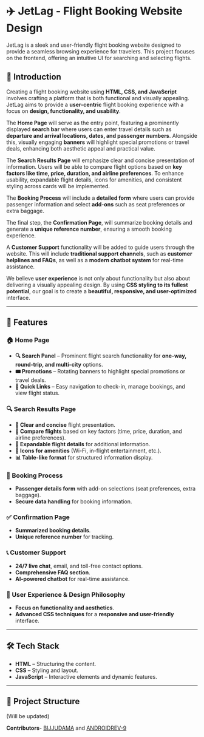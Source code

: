 # ✈️ JetLag - Flight Booking Website Design

JetLag is a sleek and user-friendly flight booking website designed to provide a seamless browsing experience for travelers. This project focuses on the frontend, offering an intuitive UI for searching and selecting flights.

## 📝 Introduction

Creating a flight booking website using **HTML, CSS, and JavaScript** involves crafting a platform that is both functional and visually appealing. JetLag aims to provide a **user-centric** flight booking experience with a focus on **design, functionality, and usability**.

The **Home Page** will serve as the entry point, featuring a prominently displayed **search bar** where users can enter travel details such as **departure and arrival locations, dates, and passenger numbers**. Alongside this, visually engaging **banners** will highlight special promotions or travel deals, enhancing both aesthetic appeal and practical value.

The **Search Results Page** will emphasize clear and concise presentation of information. Users will be able to compare flight options based on **key factors like time, price, duration, and airline preferences**. To enhance usability, expandable flight details, icons for amenities, and consistent styling across cards will be implemented.

The **Booking Process** will include a **detailed form** where users can provide passenger information and select **add-ons** such as seat preferences or extra baggage. 

The final step, the **Confirmation Page**, will summarize booking details and generate a **unique reference number**, ensuring a smooth booking experience.

A **Customer Support** functionality will be added to guide users through the website. This will include **traditional support channels**, such as **customer helplines and FAQs**, as well as a **modern chatbot system** for real-time assistance.

We believe **user experience** is not only about functionality but also about delivering a visually appealing design. By using **CSS styling to its fullest potential**, our goal is to create a **beautiful, responsive, and user-optimized** interface.

---

## 🚀 Features

### 🏠 Home Page
- **🔍 Search Panel** – Prominent flight search functionality for **one-way, round-trip, and multi-city** options.
- **🎟️ Promotions** – Rotating banners to highlight special promotions or travel deals.
- **🔗 Quick Links** – Easy navigation to check-in, manage bookings, and view flight status.

### 🔍 Search Results Page
- **📌 Clear and concise** flight presentation.
- **🔄 Compare flights** based on key factors (time, price, duration, and airline preferences).
- **📂 Expandable flight details** for additional information.
- **🔔 Icons for amenities** (Wi-Fi, in-flight entertainment, etc.).
- **📊 Table-like format** for structured information display.

### 📝 Booking Process
- **Passenger details form** with add-on selections (seat preferences, extra baggage).
- **Secure data handling** for booking information.

### ✅ Confirmation Page
- **Summarized booking details**.
- **Unique reference number** for tracking.

### 📞 Customer Support
- **24/7 live chat**, email, and toll-free contact options.
- **Comprehensive FAQ section**.
- **AI-powered chatbot** for real-time assistance.

### 🎨 User Experience & Design Philosophy
- **Focus on functionality and aesthetics**.
- **Advanced CSS techniques** for a **responsive and user-friendly** interface.

---

## 🛠️ Tech Stack

- **HTML** – Structuring the content.
- **CSS** – Styling and layout.
- **JavaScript** – Interactive elements and dynamic features.

---

## 📂 Project Structure 
(Will be updated)

**Contributors**- [BIJJUDAMA](https://github.com/BIJJUDAMA) and [ANDROIDREV-9](https://github.com/ANDROIDREV-9)
